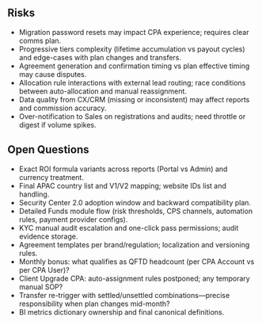 ## Risks
- Migration password resets may impact CPA experience; requires clear comms plan.
- Progressive tiers complexity (lifetime accumulation vs payout cycles) and edge-cases with plan changes and transfers.
- Agreement generation and confirmation timing vs plan effective timing may cause disputes.
- Allocation rule interactions with external lead routing; race conditions between auto-allocation and manual reassignment.
- Data quality from CX/CRM (missing or inconsistent) may affect reports and commission accuracy.
- Over-notification to Sales on registrations and audits; need throttle or digest if volume spikes.

## Open Questions
- Exact ROI formula variants across reports (Portal vs Admin) and currency treatment.
- Final APAC country list and V1/V2 mapping; website IDs list and handling.
- Security Center 2.0 adoption window and backward compatibility plan.
- Detailed Funds module flow (risk thresholds, CPS channels, automation rules, payment provider configs).
- KYC manual audit escalation and one-click pass permissions; audit evidence storage.
- Agreement templates per brand/regulation; localization and versioning rules.
- Monthly bonus: what qualifies as QFTD headcount (per CPA Account vs per CPA User)?
- Client Upgrade CPA: auto-assignment rules postponed; any temporary manual SOP?
- Transfer re-trigger with settled/unsettled combinations—precise responsibility when plan changes mid-month?
- BI metrics dictionary ownership and final canonical definitions.